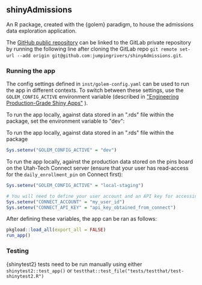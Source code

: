 ## shinyAdmissions

An R package, created with the {golem} paradigm, to house the admissions data exploration application.

The [GitHub public repository](https://github.com/jumpingrivers/shinyAdmissions) can be linked to the GitLab private repository by running the following line after cloning the GitLab repo `git remote set-url --add origin git@github.com:jumpingrivers/shinyAdmissions.git`.

### Running the app

The config settings defined in `inst/golem-config.yaml` can be used to run the app in different
contexts. To switch between these settings, use the `GOLEM_CONFIG_ACTIVE` environment variable
(described in
["Engineering Production-Grade Shiny Apps"](https://engineering-shiny.org/golem.html?q=config#golem-config)
).

To run the app locally, against data stored in an ".rds" file within the package, set the 
environment variable to "dev":

To run the app locally, against data stored in an ".rds" file within the package

```r
Sys.setenv("GOLEM_CONFIG_ACTIVE" = "dev")
```

To run the app locally, against the production data stored on the pins board on the Utah-Tech
Connect server (ensure that your user has read-access for the `daily_enrollment_pin` on Connect
first):

```r
Sys.setenv("GOLEM_CONFIG_ACTIVE" = "local-staging")

# You will need to define your user account and an API key for accessing the Connect server
Sys.setenv("CONNECT_ACCOUNT" = "my_user_id")
Sys.setenv("CONNECT_API_KEY" = "api_key_obtained_from_connect")
```

After defining these variables, the app can be ran as follows:

```r
pkgload::load_all(export_all = FALSE)
run_app()
```

### Testing

{shinytest2} tests need to be run manually using either `shinytest2::test_app()` or `testthat::test_file("tests/testthat/test-shinytest2.R")`
